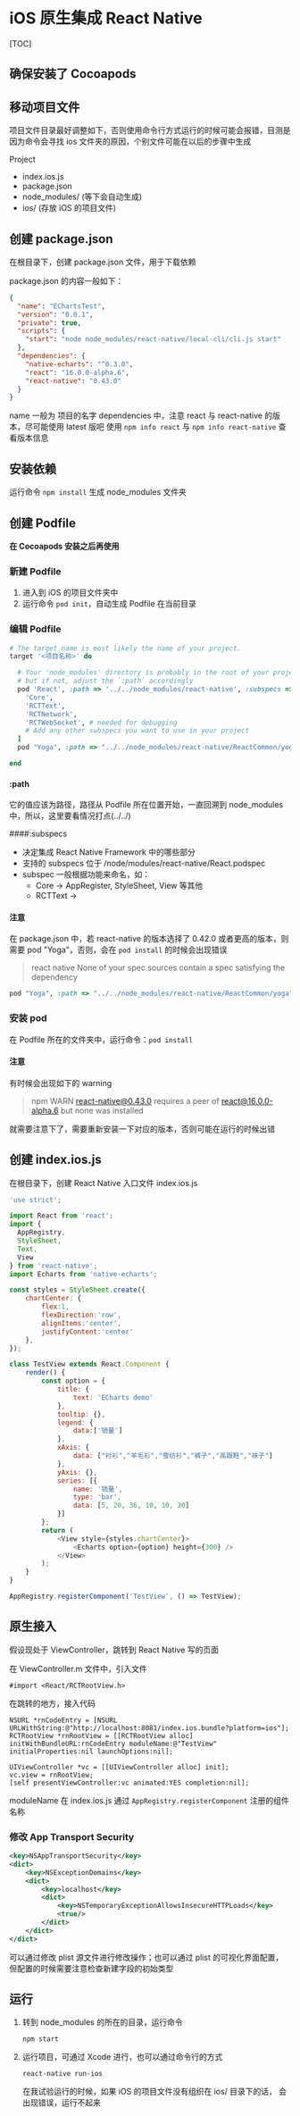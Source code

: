 # iOS 原生集成 React Native

[TOC]

## 确保安装了 Cocoapods

## 移动项目文件

项目文件目录最好调整如下，否则使用命令行方式运行的时候可能会报错，目测是因为命令会寻找 ios 文件夹的原因，个别文件可能在以后的步骤中生成

Project

- index.ios.js
- package.json
- node_modules/ (等下会自动生成)
- ios/ (存放 iOS 的项目文件)

## 创建 package.json

在根目录下，创建 package.json 文件，用于下载依赖

package.json 的内容一般如下：

```json
{
  "name": "EChartsTest",
  "version": "0.0.1",
  "private": true,
  "scripts": {
    "start": "node node_modules/react-native/local-cli/cli.js start"
  },
  "dependencies": {
    "native-echarts": "^0.3.0",
    "react": "16.0.0-alpha.6",
    "react-native": "0.43.0"
  }
}
```

name 一般为 项目的名字
dependencies 中，注意 react 与 react-native 的版本，尽可能使用 latest 版吧
使用 `npm info react` 与 `npm info react-native` 查看版本信息

## 安装依赖

运行命令 `npm install`
生成 node_modules 文件夹

## 创建 Podfile

**在 Cocoapods 安装之后再使用**

### 新建 Podfile

1. 进入到 iOS 的项目文件夹中
2. 运行命令 `pod init`，自动生成 Podfile 在当前目录

### 编辑 Podfile

```ruby
# The target name is most likely the name of your project.
target '<项目名称>' do

  # Your 'node_modules' directory is probably in the root of your project,
  # but if not, adjust the `:path` accordingly
  pod 'React', :path => '../../node_modules/react-native', :subspecs => [
    'Core',
    'RCTText',
    'RCTNetwork',
    'RCTWebSocket', # needed for debugging
    # Add any other subspecs you want to use in your project
  ]
  pod "Yoga", :path => "../../node_modules/react-native/ReactCommon/yoga"

end
```

#### :path

它的值应该为路径，路径从 Podfile 所在位置开始，一直回溯到 node_modules 中，所以，这里要看情况打点(../../)

####:subspecs

- 决定集成 React Native Framework 中的哪些部分
- 支持的 subspecs 位于 /node/modules/react-native/React.podspec
- subspec 一般根据功能来命名，如：
	- Core -> AppRegister, StyleSheet, View 等其他
	- RCTText -> <Text>

#### 注意

在 package.json 中，若 react-native 的版本选择了 0.42.0 或者更高的版本，则需要 pod "Yoga"，否则，会在 `pod install` 的时候会出现错误

> react native None of your spec sources contain a spec satisfying the dependency

```ruby
pod "Yoga", :path => "../../node_modules/react-native/ReactCommon/yoga"
```

### 安装 pod

在 Podfile 所在的文件夹中，运行命令：`pod install`

#### 注意

有时候会出现如下的 warning

> npm WARN react-native@0.43.0 requires a peer of react@16.0.0-alpha.6 but none was installed

就需要注意下了，需要重新安装一下对应的版本，否则可能在运行的时候出错


## 创建 index.ios.js

在根目录下，创建 React Native 入口文件 index.ios.js

```js
'use strict';

import React from 'react';
import {
  AppRegistry,
  StyleSheet,
  Text,
  View
} from 'react-native';
import Echarts from 'native-echarts';

const styles = StyleSheet.create({
    chartCenter: {
        flex:1,
        flexDirection:'row',
        alignItems:'center',
        justifyContent:'center'
    },
});

class TestView extends React.Component {
    render() {
        const option = {
            title: {
                text: 'ECharts demo'
            },
            tooltip: {},
            legend: {
                data:['销量']
            },
            xAxis: {
                data: ["衬衫","羊毛衫","雪纺衫","裤子","高跟鞋","袜子"]
            },
            yAxis: {},
            series: [{
                name: '销量',
                type: 'bar',
                data: [5, 20, 36, 10, 10, 20]
            }]
        };
        return (
            <View style={styles.chartCenter}>
                <Echarts option={option} height={300} />
            </View>
        );
    }
}

AppRegistry.registerComponent('TestView', () => TestView);
```

## 原生接入

假设现处于 ViewController，跳转到 React Native 写的页面

在 ViewController.m 文件中，引入文件

```objc
#import <React/RCTRootView.h>
```

在跳转的地方，接入代码

```objc
NSURL *rnCodeEntry = [NSURL URLWithString:@"http://localhost:8081/index.ios.bundle?platform=ios"];
RCTRootView *rnRootView = [[RCTRootView alloc] initWithBundleURL:rnCodeEntry moduleName:@"TestView" initialProperties:nil launchOptions:nil];
    
UIViewController *vc = [[UIViewController alloc] init];
vc.view = rnRootView;
[self presentViewController:vc animated:YES completion:nil];
```

moduleName 在 index.ios.js 通过 `AppRegistry.registerComponent` 注册的组件名称

### 修改 App Transport Security

```xml
<key>NSAppTransportSecurity</key>
<dict>
    <key>NSExceptionDomains</key>
    <dict>
        <key>localhost</key>
        <dict>
            <key>NSTemporaryExceptionAllowsInsecureHTTPLoads</key>
            <true/>
        </dict>
    </dict>
</dict>
```

可以通过修改 plist 源文件进行修改操作；也可以通过 plist 的可视化界面配置，但配置的时候需要注意检查新建字段的初始类型

## 运行 

1. 转到 node_modules 的所在的目录，运行命令

	```shell
	npm start
	```

2. 运行项目，可通过 Xcode 进行，也可以通过命令行的方式

	```shell
	react-native run-ios
	```
	
	在我试验运行的时候，如果 iOS 的项目文件没有组织在 ios/ 目录下的话，	会出现错误，运行不起来


